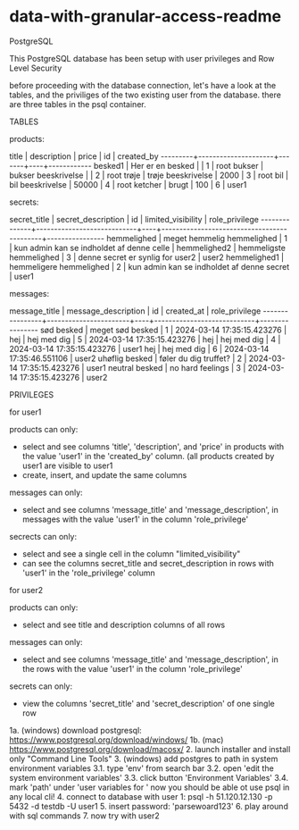 ﻿# data-with-granular-access-readme

PostgreSQL

This PostgreSQL database has been setup with user privileges and Row Level Security

before proceeding with the database connection, let's have a look at the tables, and the priviliges of the two existing user from the database.
there are three tables in the psql container.

TABLES

products:

  title  |     description     | price | id | created_by
---------+---------------------+-------+----+------------
 besked1 | Her er en besked    |       |  1 | root
 bukser  | bukser beeskrivelse |       |  2 | root
 trøje   | trøje beeskrivelse  |  2000 |  3 | root
 bil     | bil beeskrivelse    | 50000 |  4 | root
 ketcher | brugt               |   100 |  6 | user1

secrets:

 secret_title |     secret_description     | id |             limited_visibility             | role_privilege
--------------+----------------------------+----+--------------------------------------------+----------------
 hemmelighed  | meget hemmelig hemmelighed |  1 | kun admin kan se indholdet af denne celle  |
 hemmelighed2 | hemmeligste hemmelighed    |  3 | denne secret er synlig for user2           | user2
 hemmelighed1 | hemmeligere hemmelighed    |  2 | kun admin kan se indholdet af denne secret | user1

messages:

 message_title  |  message_description  | id |         created_at         | role_privilege
----------------+-----------------------+----+----------------------------+----------------
 sød besked     | meget sød besked      |  1 | 2024-03-14 17:35:15.423276 |
 hej            | hej med dig           |  5 | 2024-03-14 17:35:15.423276 |
 hej            | hej med dig           |  4 | 2024-03-14 17:35:15.423276 | user1
 hej            | hej med dig           |  6 | 2024-03-14 17:35:46.551106 | user2
 uhøflig besked | føler du dig truffet? |  2 | 2024-03-14 17:35:15.423276 | user1
 neutral besked | no hard feelings      |  3 | 2024-03-14 17:35:15.423276 | user2

PRIVILEGES

for user1

  products
  can only:
  - select and see columns 'title', 'description', and 'price' in products with the value 'user1' in the 'created_by' column. (all products created by user1 are visible to 
    user1
  - create, insert, and update the same columns

  messages
  can only:
  - select and see columns 'message_title' and 'message_description', in messages with the value 'user1' in the column 'role_privilege'

  secrects
  can only:
  - select and see a single cell in the  column "limited_visibility"
  - can see the columns secret_title and secret_description in rows with 'user1' in the 'role_privilege' column

for user2

  products
  can only: 
  - select and see title and description columns of all rows

  messages
  can only:
  - select and see columns 'message_title' and 'message_description', in the rows with the value 'user1' in the column 'role_privilege'

  secrets
  can only:
  - view the columns 'secret_title' and 'secret_description' of one single row

1a. (windows) download postgresql: https://www.postgresql.org/download/windows/
1b. (mac) https://www.postgresql.org/download/macosx/
2. launch installer and install only "Command Line Tools"
3. (windows) add postgres to path in system environment variables
  3.1. type 'env' from search bar
  3.2. open 'edit the system environment variables'
  3.3. click button 'Environment Variables'
  3.4. mark 'path' under 'user variables for <your username>'
  now you should be able ot use psql in any local cli!
4. connect to database with user 1: psql -h 51.120.12.130 -p 5432 -d testdb -U user1
5. insert password: 'parsewoard123'
6. play around with sql commands
7. now try with user2
